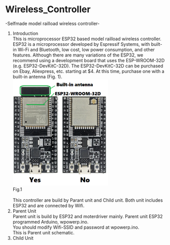 # Wireless_Controller

-Selfmade model railload wireless controller-

<ol>
<li>Introduction<br>
   This is microprocessor ESP32 based model railload wireless controller. <br>
   ESP32 is a microprocessor developed by Espressif Systems, with built-in Wi-Fi and Bluetooth, low cost, low power consumption, and other features.
Although there are many variations of the ESP32, we recommend using a development board that uses the ESP-WROOM-32D (e.g. ESP32-DevKitC-32D).
The ESP32-DevKitC-32D can be purchased on Ebay, Aliexpress, etc. starting at $4. At this time, purchase one with a built-in antenna (Fig. 1).<br>
   <img src="./image/esp32.png" width=300><br>
    Fig.1<br><br>
  This controller are build by Parant unit and Child unit. Both unit includes ESP32 and are connected by Wifi.<br>

<li>Parent Unit<br>
   Parent unit is build by ESP32 and moterdriver mainly. Parent unit ESP32 programmed Arduino, wpowerp.ino.<br>
   You should modify Wifi-SSID and password at wpowerp.ino.<br>
   This is Parent unit schematic.

<li>Child Unit
   
</ol>
